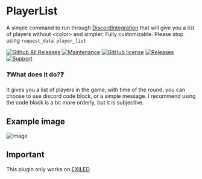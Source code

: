 # PlayerList
A simple command to run through [DiscordIntegration](https://github.com/Exiled-Team/DiscordIntegration) that will give you a list of players without &lt;color> and simpler. Fully customizable. Please stop using `request_data player_list`

[![Github All Releases](https://img.shields.io/github/downloads/SrLicht/PlayerList/total.svg)](https://github.com/SrLicht/PlayerList/releases) [![Maintenance](https://img.shields.io/badge/Maintained%3F-Yes-green.svg)](https://github.com/SrLicht/PlayerList/graphs/commit-activity) [![GitHub license](https://img.shields.io/github/license/Naereen/StrapDown.js.svg)](https://github.com/SrLicht/PlayerList/blob/main/LICENSE)
<a href="https://github.com/SrLicht/PlayerList/releases"><img src="https://img.shields.io/github/v/release/SrLicht/PlayerList?include_prereleases&label=Release" alt="Releases"></a>
<a href="https://discord.gg/PyUkWTg"><img src="https://img.shields.io/discord/656673194693885975?color=%23aa0000&label=EXILED" alt="Support"></a>

### ❓What does it do?❓ 
It gives you a list of players in the game, with time of the round, you can choose to use discord code block, or a simple message. I recommend using the code block is a bit more orderly, but it is subjective.

## Example image
![image](https://user-images.githubusercontent.com/36207738/130431725-f3c6e26d-fa61-4ca8-9f7e-8d9588d541e3.png)

## Important
This plugin only works on [EXILED](https://github.com/Exiled-Team/EXILED)

